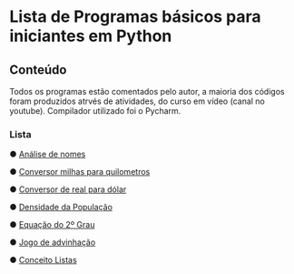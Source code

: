 # Lista de Programas básicos para iniciantes em Python 

## Conteúdo

Todos os programas estão comentados pelo autor, a maioria dos códigos foram produzidos atrvés de atividades, do curso em vídeo (canal no youtube). Compilador utilizado foi o Pycharm.

### Lista

● [Análise de nomes](https://github.com/mkdvice/Python-Iniciante-/commit/afe92132cd64f3121ed50d800455c715e3b7ee88)

● [Conversor milhas para quilometros](https://github.com/mkdvice/Python-Iniciante-/commit/6156c7e32557236bc055be283abc3298e9b91e9a)

● [Conversor de real para dólar](https://github.com/mkdvice/Python-Iniciante-/commit/977392784991345b4a3d41590bcb0f85d15cff72)

● [Densidade da População](https://github.com/mkdvice/Python-Iniciante-/commit/9c2d343f10f4b77e42ffb56e3da6a15d69e0bf59)

● [Equação do 2º Grau](https://github.com/mkdvice/Python-Iniciante-/commit/a077675afb96272c161af3021edcb285886ea471)

● [Jogo de advinhação](https://github.com/mkdvice/Python-Iniciante-/commit/4f1ef5c187b978e26686cc267b417fb24d3f508f)

● [Conceito Listas](https://github.com/mkdvice/Python-Iniciante-/commit/a33a6556097d85df9899d5acd446bf75513065d3)

